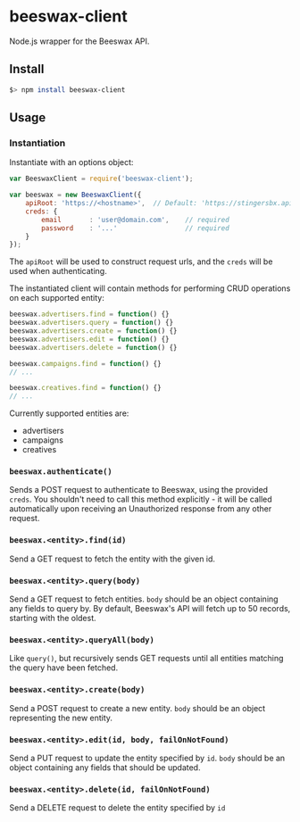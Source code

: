 beeswax-client
==============

Node.js wrapper for the Beeswax API.

Install
-------
```bash
$> npm install beeswax-client
```

Usage
-----

### Instantiation

Instantiate with an options object:
```javascript
var BeeswaxClient = require('beeswax-client');

var beeswax = new BeeswaxClient({
    apiRoot: 'https://<hostname>',  // Default: 'https://stingersbx.api.beeswax.com'
    creds: {
        email       : 'user@domain.com',    // required
        password    : '...'                 // required
    }
});
```

The `apiRoot` will be used to construct request urls, and the `creds` will be used when authenticating.

The instantiated client will contain methods for performing CRUD operations on each supported entity:
```javascript
beeswax.advertisers.find = function() {}
beeswax.advertisers.query = function() {}
beeswax.advertisers.create = function() {}
beeswax.advertisers.edit = function() {}
beeswax.advertisers.delete = function() {}

beeswax.campaigns.find = function() {}
// ...

beeswax.creatives.find = function() {}
// ...
```

Currently supported entities are:

- advertisers
- campaigns
- creatives


### `beeswax.authenticate()`
Sends a POST request to authenticate to Beeswax, using the provided `creds`.
You shouldn't need to call this method explicitly - it will be called automatically upon receiving an Unauthorized response from any other request.

### `beeswax.<entity>.find(id)`
Send a GET request to fetch the entity with the given id.

### `beeswax.<entity>.query(body)`
Send a GET request to fetch entities. `body` should be an object containing any fields to query by. By default, Beeswax's API will fetch up to 50 records, starting with the oldest.

### `beeswax.<entity>.queryAll(body)`
Like `query()`, but recursively sends GET requests until all entities matching the query have been fetched.

### `beeswax.<entity>.create(body)`
Send a POST request to create a new entity. `body` should be an object representing the new entity.

### `beeswax.<entity>.edit(id, body, failOnNotFound)`
Send a PUT request to update the entity specified by `id`. `body` should be an object containing any fields that should be updated.

### `beeswax.<entity>.delete(id, failOnNotFound)`
Send a DELETE request to delete the entity specified by `id`


